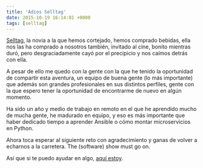```yaml
---
title: 'Adios Selltag'
date: 2015-10-19 16:14:01 +0000
tags: [selltag]
---
```

[Selltag][selltag], la novia a la que hemos cortejado, hemos comprado bebidas, ella nos las ha comprado a nosotros también, invitado al cine, bonito mientras duró, pero desgraciadamente cayó por el precipicio y nos caímos detrás con ella.

A pesar de ello me quedo con la gente con la que he tenido la oportunidad de compartir esta aventura, un equipo de buena gente (lo más importante) que además son grandes profesionales en sus distintos perfiles, gente con la que espero tener la oportunidad de encontrarme de nuevo en algún momento.

Ha sido un año y medio de trabajo en remoto en el que he aprendido mucho de mucha gente, he madurado en equipo, y eso es más importante que haber dedicado tiempo a aprender Ansible o cómo montar microservicios en Python.

Ahora toca esperar al siguiente reto con agradecimiento y ganas de volver a echarnos a la carretera. The (software) show must go on.

Así que si te puedo ayudar en algo, [aquí estoy][mail].

[selltag]: https://selltag.com
[mail]: mailto:hello@taikoa.net
